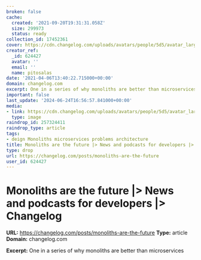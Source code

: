 ```yaml
---
broken: false
cache:
  created: '2021-09-20T19:31:31.058Z'
  size: 299973
  status: ready
collection_id: 17452361
cover: https://cdn.changelog.com/uploads/avatars/people/5d5/avatar_large.png?v=63643705114
creator_ref:
  _id: 624427
  avatar: ''
  email: ''
  name: pitosalas
date: '2021-04-06T13:40:22.715000+00:00'
domain: changelog.com
excerpt: One in a series of why monoliths are better than microservices
important: false
last_update: '2024-06-24T16:56:57.841000+00:00'
media:
- link: https://cdn.changelog.com/uploads/avatars/people/5d5/avatar_large.png?v=63643705114
  type: image
raindrop_id: 257324411
raindrop_type: article
tags:
- deign Monoliths microservices problems architecture
title: Monoliths are the future |> News and podcasts for developers |> Changelog
type: drop
url: https://changelog.com/posts/monoliths-are-the-future
user_id: 624427
---
```


# Monoliths are the future |> News and podcasts for developers |> Changelog

**URL:** https://changelog.com/posts/monoliths-are-the-future
**Type:** article
**Domain:** changelog.com

**Excerpt:** One in a series of why monoliths are better than microservices

